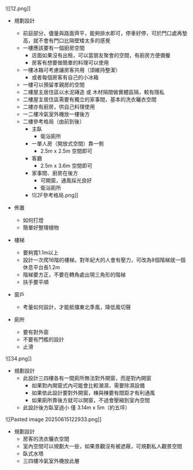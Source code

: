 ![[12.png]]
- 規劃設計
	- 前庭部分，儘量與路面齊平，能夠排水即可，停車好停，可於門口處再墊高，就不會有門口比隔壁矮太多的感覺
	- 一樓應該要有一個廚房空間
		- 店面如果沒有出租，可以當朋友聚會的空間，有廚房方便備餐
		- 房客有想要做簡單的料理可以使用
	- 一樓冰箱可考慮讓房客共用（須維持整潔）
		- 或者每個房客有自己的小冰箱
	- 一樓可以預留孝親房的空間
	- 二樓屋主居住區以水泥磚造 或 木材隔間做實體區隔，較有隱私
	- 二樓屋主居住區需要有獨立的家事間，基本的洗衣曬衣空間
	- 二樓亦有廚房，供自己料理使用
	- 一二樓冷氣室外機放一樓後方
	- 二樓參考格局（由前到後）
		- 主臥
			- 衛浴廁所
		- 一單人房（開放式空間）靠一側
			- 2.5m x 2.5m 空間即可
		- 客廳
			- 2.5m x 3.6m 空間即可
		- 家事間、廚房在後方
			- 可開窗，通風採光良好
			- 衛浴廁所
		- ![[2F參考格局.png]]

- 佈置
	- 如何打燈
	- 簡單好整理植物
- 樓梯
	- 要夠寬1.1m以上
	- 設計一次爬16階的樓梯，對年紀大的人會有壓力，可改為8個階梯就一個休息平台長1.2m
	- 階梯要方正，不要在轉角處出現三角形的階梯
	- 扶手要平順
- 窗戶
	- 考量如何設計，才能抵擋東北季風，降低風切聲
- 廁所
	- 要有對外窗
	- 不要有門檻的設計
	- 止滑



![[34.png]]

- 規劃設計
	- 此設計三四樓各有一間廁所無法對外開窗，而是對內開窗
		- 如果對內開窗式內可能會比較潮濕，需要除濕設備
		- 如果依此設計要對外開窗，棟與棟要有間距才有利通風
		- 如果廁所靠後方就可以開窗，不過會壓縮到室內空間
	- 此設計後方臥室過小 僅 3.14m x 5m（約五坪）


![[Pasted image 20250615122933.png]]
- 規劃設計
	- 房客的洗衣曬衣空間
	- 室內空間可以規劃大一些，如果景觀沒有被遮蔽，可規劃私人觀景空間
	- 臥式水塔
	- 三四樓冷氣室外機放此層
